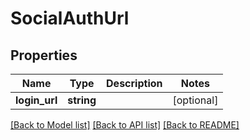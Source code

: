# SocialAuthUrl

## Properties
Name | Type | Description | Notes
------------ | ------------- | ------------- | -------------
**login_url** | **string** |  | [optional] 

[[Back to Model list]](../../README.md#documentation-for-models) [[Back to API list]](../../README.md#documentation-for-api-endpoints) [[Back to README]](../../README.md)

